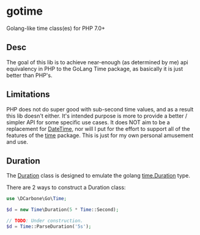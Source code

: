 # gotime
Golang-like time class(es) for PHP 7.0+


## Desc

The goal of this lib is to achieve near-enough (as determined by me) api equivalency in PHP to the GoLang Time package,
as basically it is just better than PHP's.

## Limitations

PHP does not do super good with sub-second time values, and as a result this lib doesn't either.  It's intended purpose
is more to provide a better / simpler API for some specific use cases.  It does NOT aim to be a replacement for
[DateTime](http://php.net/manual/en/class.datetime.php), nor will I put for the effort to support all of the features
of the [time](https://golang.org/src/time) package.  This is just for my own personal amusement and use. 

## Duration

The [Duration](src/Time/Duration.php) class is designed to emulate the golang 
[time.Duration](https://golang.org/src/time/time.go#L620) type.

There are 2 ways to construct a Duration class:

```php
use \DCarbone\Go\Time;

$d = new Time\Duration(5 * Time::Second);

// TODO: Under construction.
$d = Time::ParseDuration('5s');
```

